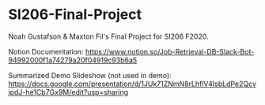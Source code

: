 # SI206-Final-Project
Noah Gustafson & Maxton Fil's Final Project for SI206 F2020.

Notion Documentation: https://www.notion.so/Job-Retrieval-DB-Slack-Bot-94992000f1a74279a20f04919c93b6a5 

Summarized Demo Slideshow (not used in demo): https://docs.google.com/presentation/d/1JUk71ZNmN8rLhflV4IsbLdPe2QcvjpdJ-he1Cb7Gx9M/edit?usp=sharing
